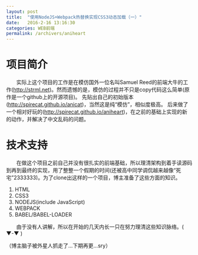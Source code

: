 ```yaml
---
layout: post
title:  "使用NodeJS+Webpack热替换实现CSS3动态加载（一）"
date:   2016-2-16 13:16:30
categories: WEB前端
permalink: /archivers/aniheart
---
```

# 项目简介

&#160; &#160; &#160; &#160;实际上这个项目的工作是在模仿国外一位名叫Samuel Reed的前端大牛的工作(<http://strml.net>)。然而遗憾的是，模仿的过程并不只是copy代码这么简单(原作是一个github上的开源项目)。
先贴出自己的初始版本(<http://spirecat.github.io/anicat>)，当然这是纯“模仿”，相似度极高。
后来做了一个相对好玩的(<http://spirecat.github.io/aniheart>)，在之前的基础上实现的新的动作，并解决了中文乱码的问题。

# 技术支持

&#160; &#160; &#160; &#160;在做这个项目之前自己并没有很扎实的前端基础，所以理清架构到着手读源码到再到最终的实现，用了整整一个假期的时间(还被高中同学调侃越来越像“死宅”2333333)。为了clone出这样的一个项目，博主准备了这些方面的知识。

1. HTML
2. CSS3
3. NODEJS(include JavaScript)
4. WEBPACK
5. BABEL/BABEL-LOADER

&#160; &#160; &#160; &#160;由于没有人讲解，所以在开始的几天内长一只在努力理清这些知识脉络。( ▼-▼ )

（博主脑子被外星人抓走了...下期再更...sry）

